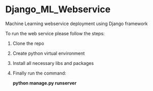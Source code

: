 # Django_ML_Webservice
Machine Learning webservice deployment using Django framework

To run the web service please follow the steps:

1. Clone the repo
2. Create python virtual environment
3. Install all necessary libs and packages
4. Finally run the command:

      **python manage.py runserver**
